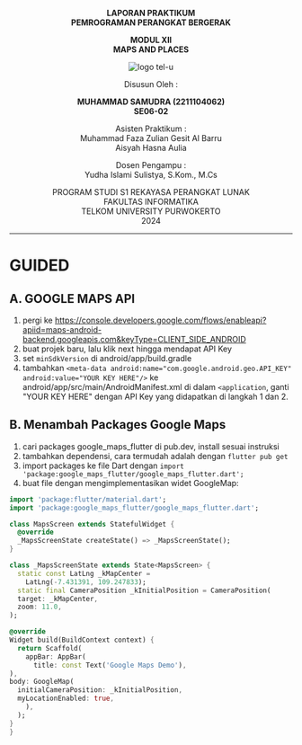<div align="center">
  
**LAPORAN PRAKTIKUM**  
**PEMROGRAMAN PERANGKAT BERGERAK**

**MODUL XII**  
**MAPS AND PLACES**

![logo tel-u](https://github.com/user-attachments/assets/3a44181d-9c92-47f6-8cf0-87755117fd99)

Disusun Oleh :

**MUHAMMAD SAMUDRA (2211104062)**  
**SE06-02**

Asisten Praktikum :  
Muhammad Faza Zulian Gesit Al Barru  
Aisyah Hasna Aulia

Dosen Pengampu :  
Yudha Islami Sulistya, S.Kom., M.Cs

PROGRAM STUDI S1 REKAYASA PERANGKAT LUNAK  
FAKULTAS INFORMATIKA  
TELKOM UNIVERSITY PURWOKERTO  
2024

</div>

---

# GUIDED

## A. GOOGLE MAPS API
1. pergi ke https://console.developers.google.com/flows/enableapi?apiid=maps-android-backend.googleapis.com&keyType=CLIENT_SIDE_ANDROID 
2. buat projek baru, lalu klik next hingga mendapat API Key
3. set `minSdkVersion` di android/app/build.gradle
4. tambahkan `<meta-data android:name="com.google.android.geo.API_KEY" android:value="YOUR KEY HERE"/>` ke android/app/src/main/AndroidManifest.xml di dalam `<application`, ganti "YOUR KEY HERE" dengan API Key yang didapatkan di langkah 1 dan 2.

## B. Menambah Packages Google Maps
1. cari packages google_maps_flutter di pub.dev, install sesuai instruksi
2. tambahkan dependensi, cara termudah adalah dengan `flutter pub get`
3. import packages ke file Dart dengan `import 'package:google_maps_flutter/google_maps_flutter.dart';`
4. buat file dengan mengimplementasikan widet GoogleMap:
```dart
import 'package:flutter/material.dart';
import 'package:google_maps_flutter/google_maps_flutter.dart';

class MapsScreen extends StatefulWidget {
  @override
  _MapsScreenState createState() => _MapsScreenState();
}

class _MapsScreenState extends State<MapsScreen> {
  static const LatLng _kMapCenter =
    LatLng(-7.431391, 109.247833);
  static final CameraPosition _kInitialPosition = CameraPosition(
  target: _kMapCenter,
  zoom: 11.0,
);

@override
Widget build(BuildContext context) {
  return Scaffold(
    appBar: AppBar(
      title: const Text('Google Maps Demo'),
),
body: GoogleMap(
  initialCameraPosition: _kInitialPosition,
  myLocationEnabled: true,
    ),
  );
}
}
```



